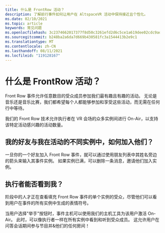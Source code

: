 ```yaml
---
title: 什么是 FrontRow 活动？
description: 了解前行事件如何让用户在 AltspaceVR 活动中保持接近且个性化。
ms.date: 02/10/2021
ms.topic: article
keywords: 常见问题
ms.openlocfilehash: 3c2374662017377f8d50c3261efd2d6c5ce1a619dee02cdc9ad16d6e48436694
ms.sourcegitcommit: b248ba2a6da7d669b430581fc3a1544413b2e9c1
ms.translationtype: MT
ms.contentlocale: zh-CN
ms.lasthandoff: 08/11/2021
ms.locfileid: "119128167"
---
```

# <a name="what-are-frontrow-events"></a>什么是 FrontRow 活动？ 

Front Row 事件允许任意数目的受众成员参加我们最有趣且有趣的活动。 无论是音乐还是音乐比赛，我们都希望每个人都能够参加和享受这些活动，而无需在任何行中等待。 

我们的 Front Row 技术允许执行者在 VR 会场的众多实例间进行 On-Air，以支持该特定活动感兴趣的活动数量。 

## <a name="my-friends-are-in-a-different-instance-of-the-event-than-me-how-can-i-join-them"></a>我的好友与我在活动的不同实例中，如何加入他们？

一旦你的一个好友加入 Front Row 事件，就可以通过使用朋友列表中其姓名旁边的箭头来输入其事件实例。 如果实例已满，可以删除一条消息，邀请他们加入实例。 

## <a name="can-the-performer-see-me"></a>执行者能否看到我？

阶段中的人才正在查看填充 Front Row 事件的单个实例的受众，尽管他们可以看到用户在事件的所有实例中生成的表情符号。

当用户选择"举手"按钮时，事件主机可以使用我们的主机工具为该用户激活 On-Air。 此时，可以像执行者一样在所有实例中看到和听到受众成员。 这允许用户在问答会话期间参与节目并&他们的任何房间！